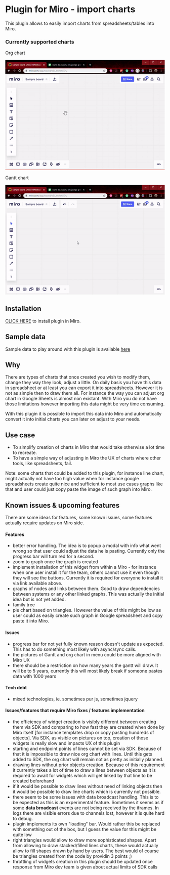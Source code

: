 # Plugin for Miro - import charts

This plugin allows to easily import charts from spreadsheets/tables into Miro. 

### Currently supported charts
 Org chart
 
![Org chart](docs/orgChart.gif)

Gantt chart

![Gantt chart](docs/gantt.gif)


## Installation
[CLICK HERE](https://miro.com/oauth/authorize/?response_type=token&client_id=3074457347050462782&redirect_uri=https://kaszaq.github.io/miro-chart-importer/installComplete.html) to install plugin in Miro.

## Sample data

Sample data to play around with this plugin is available [here](https://docs.google.com/spreadsheets/d/1Sw2g8WMVEoN1WZcd3oco1MXBeZVRDkFr__USVw8HF4Y/edit?usp=sharing)

## Why

There are types of charts that once created you wish to modify them, change they way they look, adjust a little. On daily basis you have this data in spreadsheet or at least you can export it into spreadsheets.
However it is not as simple then to draw them all. For instance the way you can adjust org chart in Google Sheets is almost non existant. With Miro you do not have those limitations however importing this data might be 
very time consuming.

With this plugin it is possible to import this data into Miro and automatically convert it into initial charts you can later on adjust to your needs.

## Use case

* To simplify creation of charts in Miro that would take otherwise a lot time to recreate.
* To have a simple way of adjusting in Miro the UX of charts where other tools, like spreadsheets, fail.

Note: some charts that could be added to this plugin, for instance line chart, might actually not have too high value when for instance google spreadsheets create quite nice and sufficient to most use cases graphs like that and user could just copy paste the image of such graph into Miro.

## Known issues & upcoming features
There are some ideas for features, some known issues, some features actually require updates on Miro side.

#### Features
* better error handling. The idea is to popup a modal with info what went wrong so that user could adjust the data he is pasting. Currently only the progress bar will turn red for a second.
* zoom to graph once the graph is created
* implement installation of this widget from within a Miro - for instance when one user install it for the team, others cannot use it even though they will see the buttons. Currently it is required for everyone to install it via link available above.
* graphs of nodes and links between them. Good to draw dependencies between systems or any other linked graphs. This was actually the initial idea but is not yet added. 
* family tree
* pie chart based on triangles. However the value of this might be low as user could as easily create such graph in Google spreadsheet and copy paste it into Miro.

#### Issues
* progress bar for not yet fully known reason doesn't update as expected. This has to do something most likely with async/sync calls.
* the pictures of Gantt and org chart in menu could be more aligned with Miro UX
* there should be a restriction on how many years the gantt will draw. It will be to 5 years, currently this will most likely break if someone pastes data with 1000 years

#### Tech debt
* mixed technologies, ie. sometimes pur js, sometimes jquery

#### Issues/features that require Miro fixes / features implementation
* the efficiency of widget creation is visibly different between creating them via SDK and comparing to how fast they are created when done by Miro itself [for instance templates drop or copy pasting hundreds of objects]. Via SDK, as visible on pictures on top, creation of those widgets is really slow and impacts UX of this plugin
* starting and endpoint points of lines cannot be set via SDK. Because of that it is impossible to draw nice org chart with lines. Until this gets added to SDK, the org chart will remain not as pretty as initially planned.
* drawing lines without prior objects creation. Because of this requirement it currently takes a lot of time to draw a lines between objects as it is required to await for widgets which will get linked by that line to be created beforehand
* if it would be possible to draw lines without need of linking objects then it would be possible to draw line charts which is currently not possible.
* there seem to be some issues with data broadcast handling. This is to be expected as this is an experimental feature. Sometimes it seems as if some **data broadcast** events are not being received by the iframes. In logs there are visible errors due to channels lost, however it is quite hard to debug.
* plugin implements its own "loading" bar. Would rather this be replaced with something out of the box, but I guess the value for this might be quite low
* right triangles would allow to draw more sophisticated shapes. Apart from allowing to draw stacked/filled lines charts, these would actually allow to fill shapes drawn by hand by users. The best would of course be triangles created from the code by providin 3 points ;)
* throttling of widgets creation in this plugin should be updated once response from Miro dev team is given about actual limits of SDK calls